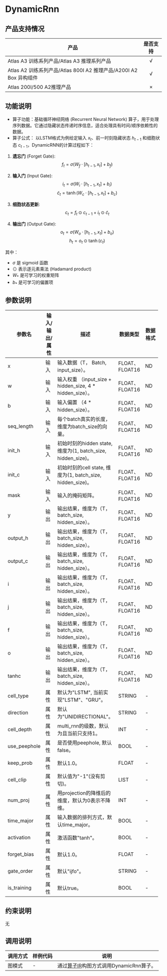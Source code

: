 # DynamicRnn

##  产品支持情况

| 产品 | 是否支持 |
| ---- | :----:|
|Atlas A3 训练系列产品/Atlas A3 推理系列产品|√|
|Atlas A2 训练系列产品/Atlas 800I A2 推理产品/A200I A2 Box 异构组件|√|
|Atlas 200I/500 A2推理产品|×|

## 功能说明

- 算子功能：基础循环神经网络 (Recurrent Neural Network) 算子，用于处理序列数据。它通过隐藏状态传递时序信息，适合处理具有时间/顺序依赖性的数据。
- 算子公式：
以LSTM格式为例给定输入 $x_t$、前一时刻隐藏状态 $h_{t-1}$ 和细胞状态 $c_{t-1}$，DynamicRNN的计算过程如下：

1. **遗忘门** (Forget Gate):
   $$f_t = \sigma(W_f \cdot [h_{t-1}, x_t] + b_f)$$

2. **输入门** (Input Gate):
   $$i_t = \sigma(W_i \cdot [h_{t-1}, x_t] + b_i)$$
   $$\tilde{c}_t = \tanh(W_c \cdot [h_{t-1}, x_t] + b_c)$$

3. **细胞状态更新**:
   $$c_t = f_t \odot c_{t-1} + i_t \odot \tilde{c}_t$$

4. **输出门** (Output Gate):
   $$o_t = \sigma(W_o \cdot [h_{t-1}, x_t] + b_o)$$
   $$h_t = o_t \odot \tanh(c_t)$$

其中：
- $\sigma$ 是 sigmoid 函数
- $\odot$ 表示逐元素乘法 (Hadamard product)
- $W_*$ 是可学习的权重矩阵
- $b_*$ 是可学习的偏置项

## 参数说明

<table style="undefined;table-layout: fixed; width: 1576px"><colgroup>
  <col style="width: 20px">
  <col style="width: 30px">
  <col style="width: 150px">
  <col style="width: 50px">
  <col style="width: 50px">
  </colgroup>
  <thead>
    <tr>
      <th>参数名</th>
      <th>输入/输出/属性</th>
      <th>描述</th>
      <th>数据类型</th>
      <th>数据格式</th>
    </tr></thead>
  <tbody>
    <tr>
      <td>x</td>
      <td>输入</td>
      <td>输入数据（T， Batch, input_size）。</td>
      <td>FLOAT、FLOAT16</td>
      <td>ND</td>
    </tr>
    <tr>
      <td>w</td>
      <td>输入</td>
      <td>输入权重 （input_size + hidden_size, 4 * hidden_size）。</td>
      <td>FLOAT、FLOAT16</td>
      <td>ND</td>
    </tr>
    <tr>
      <td>b</td>
      <td>输入</td>
      <td>输入偏置 （4 * hidden_size）。</td>
      <td>FLOAT、FLOAT16</td>
      <td>ND</td>
    </tr>
    <tr>
      <td>seq_length</td>
      <td>输入</td>
      <td>每个batch真实的长度，维度为batch_size的向量。</td>
      <td>FLOAT、FLOAT16</td>
      <td>ND</td>
    </tr>
    <tr>
      <td>init_h</td>
      <td>输入</td>
      <td>初始时刻的hidden state, 维度为(1, batch_size, hidden_size)。</td>
      <td>FLOAT、FLOAT16</td>
      <td>ND</td>
    </tr>
    <tr>
      <td>init_c</td>
      <td>输入</td>
      <td>初始时刻的cell state, 维度为(1, batch_size, hidden_size)。</td>
      <td>FLOAT、FLOAT16</td>
      <td>ND</td>
    </tr>
    <tr>
      <td>mask</td>
      <td>输入</td>
      <td>输入的掩码矩阵。</td>
      <td>FLOAT、FLOAT16</td>
      <td>ND</td>
    </tr>
    <tr>
      <td>y</td>
      <td>输出</td>
      <td>输出结果，维度为（T， batch_size, hidden_size）。</td>
      <td>FLOAT、FLOAT16</td>
      <td>ND</td>
    </tr>
    <tr>
      <td>output_h</td>
      <td>输出</td>
      <td>输出结果，维度为（T， batch_size, hidden_size）。</td>
      <td>FLOAT、FLOAT16</td>
      <td>ND</td>
    </tr>
    <tr>
      <td>output_c</td>
      <td>输出</td>
      <td>输出结果，维度为（T， batch_size, hidden_size）。</td>
      <td>FLOAT、FLOAT16</td>
      <td>ND</td>
    </tr>
    <tr>
      <td>i</td>
      <td>输出</td>
      <td>输出结果，维度为（T， batch_size, hidden_size）。</td>
      <td>FLOAT、FLOAT16</td>
      <td>ND</td>
    </tr>
    <tr>
      <td>j</td>
      <td>输出</td>
      <td>输出结果，维度为（T， batch_size, hidden_size）。</td>
      <td>FLOAT、FLOAT16</td>
      <td>ND</td>
    </tr>
    <tr>
      <td>f</td>
      <td>输出</td>
      <td>输出结果，维度为（T， batch_size, hidden_size）。</td>
      <td>FLOAT、FLOAT16</td>
      <td>ND</td>
    </tr>
    <tr>
      <td>o</td>
      <td>输出</td>
      <td>输出结果，维度为（T， batch_size, hidden_size）。</td>
      <td>FLOAT、FLOAT16</td>
      <td>ND</td>
    </tr>
    <tr>
      <td>tanhc</td>
      <td>输出</td>
      <td>输出结果，维度为（T， batch_size, hidden_size）。</td>
      <td>FLOAT、FLOAT16</td>
      <td>ND</td>
    </tr>
    <tr>
      <td>cell_type</td>
      <td>属性</td>
      <td>默认为"LSTM", 当前实现"LSTM"、"GRU"。</td>
      <td>STRING</td>
      <td>-</td>
    </tr>
    <tr>
      <td>direction</td>
      <td>属性</td>
      <td>默认为"UNIDIRECTIONAL"。</td>
      <td>STRING</td>
      <td>-</td>
    </tr>
    <tr>
      <td>cell_depth</td>
      <td>属性</td>
      <td>multi_rnn的级数，默认为且当前只支持1。</td>
      <td>INT</td>
      <td>-</td>
    </tr>
    <tr>
      <td>use_peephole</td>
      <td>属性</td>
      <td>是否使用peephole, 默认false。</td>
      <td>BOOL</td>
      <td>-</td>
    </tr>
    <tr>
      <td>keep_prob</td>
      <td>属性</td>
      <td>默认1.0。</td>
      <td>FLOAT</td>
      <td>-</td>
    </tr>
    <tr>
      <td>cell_clip</td>
      <td>属性</td>
      <td>默认值为"-1"(没有剪切)。</td>
      <td>LIST</td>
      <td>-</td>
    </tr>
    <tr>
      <td>num_proj</td>
      <td>属性</td>
      <td>用projection的降维后的维度，默认为0表示不降维。</td>
      <td>INT</td>
      <td>-</td>
    </tr>
    <tr>
      <td>time_major</td>
      <td>属性</td>
      <td>输入数据的排列方式，默认time_major。</td>
      <td>BOOL</td>
      <td>-</td>
    </tr>
    <tr>
      <td>activation</td>
      <td>属性</td>
      <td>激活函数"tanh"。</td>
      <td>BOOL</td>
      <td>-</td>
    </tr>
    <tr>
      <td>forget_bias</td>
      <td>属性</td>
      <td>默认1.0。</td>
      <td>FLOAT</td>
      <td>-</td>
    </tr>
    <tr>
      <td>gate_order</td>
      <td>属性</td>
      <td>默认"ijfo"。</td>
      <td>STRING</td>
      <td>-</td>
    </tr>
    <tr>
      <td>is_training</td>
      <td>属性</td>
      <td>默认true。</td>
      <td>BOOL</td>
      <td>-</td>
    </tr>
  </tbody></table>


## 约束说明

无

## 调用说明

| 调用方式   | 样例代码           | 说明                                         |
| ---------------- | --------------------------- | --------------------------------------------------- |
| 图模式 |  - | 通过[算子IR](op_graph/dynamic_rnn_proto.h)构图方式调用DynamicRnn算子。         |

<!-- [test_geir_dynamic_rnn](examples/test_geir_dynamic_rnn.cpp) -->